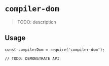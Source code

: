 # `compiler-dom`

> TODO: description

## Usage

```
const compilerDom = require('compiler-dom');

// TODO: DEMONSTRATE API
```
